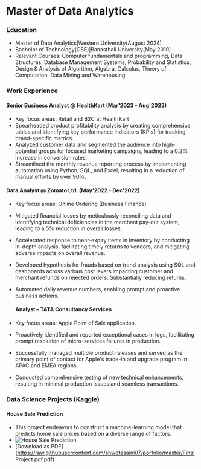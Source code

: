 # Master of Data Analytics

### Education
- Master of Data Analytics|Western University(August 2024)
- Bachelor of Technology(CSE)|Banasthali University(May 2019)
- Relevant Courses: Computer fundamentals and programming, Data Structures, Database Management Systems, Probability and Statistics, Design & Analysis of Algorithm, Algebra, Calculus, Theory of Computation, Data Mining and Warehousing


### Work Experience
#### Senior Business Analyst @ HealthKart (Mar'2023 - Aug'2023)
- Key focus areas: Retail and B2C at HealthKart
- Spearheaded product profitability analysis by creating comprehensive tables and identifying key performance indicators (KPIs) for tracking brand-specific metrics.
- Analyzed customer data and segmented the audience into high-potential groups for focused marketing campaigns, leading to a 0.2% increase in conversion rates.
- Streamlined the monthly revenue reporting process by implementing automation using Python, SQL, and Excel, resulting in a reduction of manual efforts by over 90%.

#### Data Analyst @ Zomato Ltd. (May'2022 - Dec'2022)
- Key focus areas:  Online Ordering (Business Finance)
- Mitigated financial losses by meticulously reconciling data and identifying technical deficiencies in the merchant pay-out system, leading to a 5% reduction in overall losses.
- Accelerated response to near-expiry items in Inventory by conducting in-depth analysis, facilitating timely returns to vendors, and mitigating adverse impacts on overall revenue.
- Developed hypothesis for frauds based on trend analysis using SQL and dashboards across various cost levers impacting customer and merchant refunds on rejected orders; Substantially reducing returns.
- Automated daily revenue numbers, enabling prompt and proactive business actions.

  #### Analyst – TATA Consultancy Services 
- Key focus areas: Apple Point of Sale application.
- Proactively identified and reported exceptional cases in logs, facilitating prompt resolution of micro-services failures in production.
- Successfully managed multiple product releases and served as the primary point of contact for Apple's trade-in and upgrade program in APAC and EMEA regions.
- Conducted comprehensive testing of new technical enhancements, resulting in minimal production issues and seamless transactions.

### Data Science Projects (Kaggle)
#### House Sale Prediction 
- This project endeavors to construct a machine-learning model that predicts home sale prices based on a diverse range of factors.
- ![House Sale Prediction](https://github.com/shwetasaini07/porfolio/main/download.jpg)
- [Download as PDF](https://raw.githubusercontent.com/shwetasaini07/porfolio/master/Final Project pdf.pdf)




